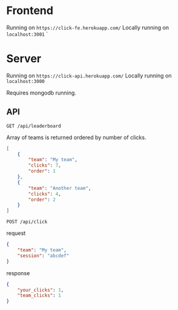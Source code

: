 # Frontend
Running on `https://click-fe.herokuapp.com/`
Locally running on `localhost:3001`
`
# Server
Running on `https://click-api.herokuapp.com/`
Locally running on `localhost:3000`

Requires mongodb running.
## API
`
GET /api/leaderboard
`

Array of teams is returned ordered by number of clicks. 
```json
[
    {
        "team": "My team",
        "clicks": 7,
        "order": 1
    },
    {
        "team": "Another team",
        "clicks": 4,
        "order": 2
    }
]    
```

`
POST /api/click
`

request
```json
{
	"team": "My team",
	"session": "abcdef"
}
```

response
```json
{
    "your_clicks": 1,
    "team_clicks": 1
}
```
